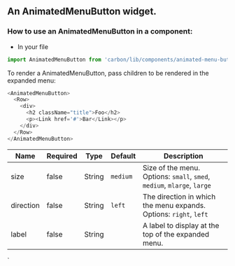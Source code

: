 ## An AnimatedMenuButton widget.

### How to use an AnimatedMenuButton in a component:

  -  In your file

```javascript
import AnimatedMenuButton from 'carbon/lib/components/animated-menu-button';
```

To render a AnimatedMenuButton, pass children to be rendered in the expanded menu:

```javascript
<AnimatedMenuButton>
  <Row>
    <div>
      <h2 className="title">Foo</h2>
      <p><Link href='#'>Bar</Link></p>
    </div>
  </Row>
</AnimatedMenuButton>
```
| Name          | Required    | Type           | Default       | Description   |
| ------------- |  ---------- |  ------------- | ------------- | ------------- |
| size          | false       | String         | `medium`      | Size of the menu. Options: `small`, `smed`, `medium`, `mlarge`, `large` |
| direction     | false       | String         | `left`       | The direction in which the menu expands. Options: `right`, `left` |
| label         | false       | String         |              | A label to display at the top of the expanded menu. |
`
